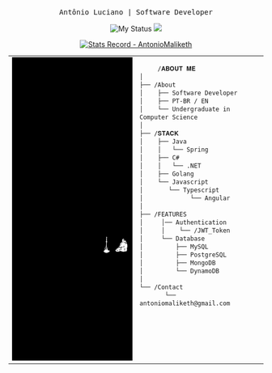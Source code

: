 <div align="center">
<pre>
Antônio Luciano | Software Developer
</pre>
<p>
  <img src="https://readme-typing-svg.herokuapp.com/?font=JetBrains+Mono&duration=1100&pause=750&color=FFFFFF&center=true&vCenter=true&multiline=true&repeat=true&width=600&height=140&lines=Software+Developer;Type:+Fullstack;ID:+9;Location:+Github+Repository+Maintenance" alt="My Status">
  <img src="https://readme-typing-svg.herokuapp.com/?font=JetBrains+Mono&size=16&duration=3000&color=FFFFFF&center=true&vCenter=true&width=400&height=50&lines=[Java+JS+C...];[Boot+Sequence+Initiated];[MEMORY+UNIT:+GREEN];[EXECUTING+PROTOCOL]">
</p>
<p>
  <a href="https://github.com/AntonioMaliketh">
    <img src="https://github-readme-stats.vercel.app/api?username=AntonioMaliketh&show_icons=true&theme=graywhite&bg_color=000000&text_color=ffffff&icon_color=ffffff&title_color=ffffff&border_color=ffffff" alt="Stats Record - AntonioMaliketh">
  </a>
</p>

<table>
  <tr>
    <td style="width: 50%;">
       <img src="desktop-wallpaper-minimalist-dark-souls-best-minimalist-dark.jpg" alt="Souls character" style="width: 100%; height: 600px; border: none;"/>
    </td>
    <td style="width: 100%; height: 400px; vertical-align: top;">

         /𝐀𝐁𝐎𝐔𝐓 𝐌𝐄
    │
    ├── /About
    │    ├── Software Developer
    │    ├── PT-BR / EN
    │    └── Undergraduate in Computer Science
    │
    ├── /𝐒𝐓𝐀𝐂𝐊
    │    ├── Java
    │    │   └── Spring
    │    ├── C#
    │    │   └── .NET
    │    ├── Golang
    │    └── Javascript
    │       └── Typescript
    │             └── Angular
    │
    ├── /FEATURES
    │     │── Authentication
    │     │    └── /JWT_Token
    │     └── Database
    │         ├── MySQL
    │         ├── PostgreSQL
    │         ├── MongoDB      
    │         └── DynamoDB
    │     
    └── /Contact
           └── antoniomaliketh@gmail.com




        
  </tr>
</table>
